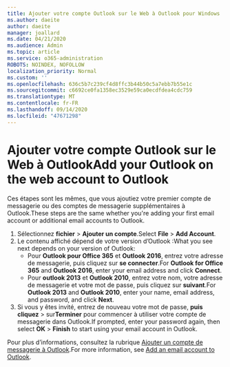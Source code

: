 ```yaml
---
title: Ajouter votre compte Outlook sur le Web à Outlook pour Windows
ms.author: daeite
author: daeite
manager: joallard
ms.date: 04/21/2020
ms.audience: Admin
ms.topic: article
ms.service: o365-administration
ROBOTS: NOINDEX, NOFOLLOW
localization_priority: Normal
ms.custom: ''
ms.openlocfilehash: 636c5b7c239cf4d8ffc3b44b50c5a7ebb7b55e1c
ms.sourcegitcommit: c6692ce0fa1358ec3529e59ca0ecdfdea4cdc759
ms.translationtype: MT
ms.contentlocale: fr-FR
ms.lasthandoff: 09/14/2020
ms.locfileid: "47671298"
---
```

# <a name="add-your-outlook-on-the-web-account-to-outlook"></a><span data-ttu-id="b647d-102">Ajouter votre compte Outlook sur le Web à Outlook</span><span class="sxs-lookup"><span data-stu-id="b647d-102">Add your Outlook on the web account to Outlook</span></span>

<span data-ttu-id="b647d-103">Ces étapes sont les mêmes, que vous ajoutiez votre premier compte de messagerie ou des comptes de messagerie supplémentaires à Outlook.</span><span class="sxs-lookup"><span data-stu-id="b647d-103">These steps are the same whether you're adding your first email account or additional email accounts to Outlook.</span></span>

1. <span data-ttu-id="b647d-104">Sélectionnez **fichier**  >  **Ajouter un compte**.</span><span class="sxs-lookup"><span data-stu-id="b647d-104">Select **File** > **Add Account**.</span></span>
1. <span data-ttu-id="b647d-105">Le contenu affiché dépend de votre version d’Outlook :</span><span class="sxs-lookup"><span data-stu-id="b647d-105">What you see next depends on your version of Outlook:</span></span>
    - <span data-ttu-id="b647d-106">Pour **Outlook pour Office 365** et **Outlook 2016**, entrez votre adresse de messagerie, puis cliquez sur **se connecter**.</span><span class="sxs-lookup"><span data-stu-id="b647d-106">For **Outlook for Office 365** and **Outlook 2016**, enter your email address and click **Connect**.</span></span>
    - <span data-ttu-id="b647d-107">Pour **outlook 2013** et **Outlook 2010**, entrez votre nom, votre adresse de messagerie et votre mot de passe, puis cliquez sur **suivant**.</span><span class="sxs-lookup"><span data-stu-id="b647d-107">For **Outlook 2013** and **Outlook 2010**, enter your name, email address, and password, and click **Next**.</span></span>
1. <span data-ttu-id="b647d-108">Si vous y êtes invité, entrez de nouveau votre mot de passe, **puis cliquez**  >  sur**Terminer** pour commencer à utiliser votre compte de messagerie dans Outlook.</span><span class="sxs-lookup"><span data-stu-id="b647d-108">If prompted, enter your password again, then select **OK** > **Finish** to start using your email account in Outlook.</span></span>

<span data-ttu-id="b647d-109">Pour plus d’informations, consultez la rubrique [Ajouter un compte de messagerie à Outlook](https://support.office.com/article/6e27792a-9267-4aa4-8bb6-c84ef146101b).</span><span class="sxs-lookup"><span data-stu-id="b647d-109">For more information, see [Add an email account to Outlook](https://support.office.com/article/6e27792a-9267-4aa4-8bb6-c84ef146101b).</span></span>